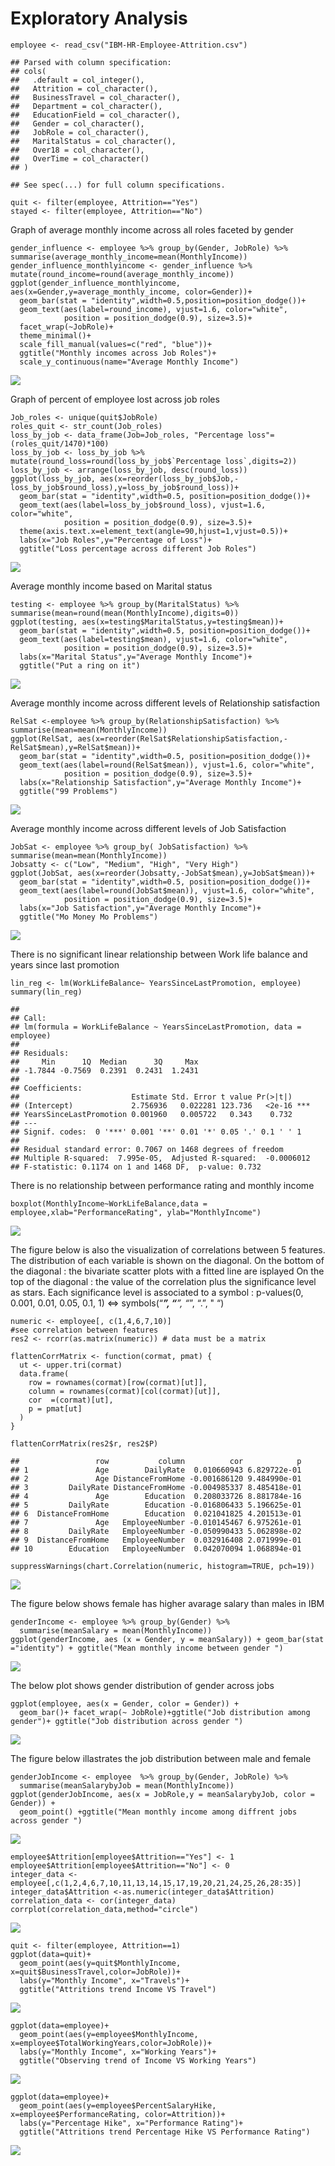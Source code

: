 Exploratory Analysis
====================

    employee <- read_csv("IBM-HR-Employee-Attrition.csv")

    ## Parsed with column specification:
    ## cols(
    ##   .default = col_integer(),
    ##   Attrition = col_character(),
    ##   BusinessTravel = col_character(),
    ##   Department = col_character(),
    ##   EducationField = col_character(),
    ##   Gender = col_character(),
    ##   JobRole = col_character(),
    ##   MaritalStatus = col_character(),
    ##   Over18 = col_character(),
    ##   OverTime = col_character()
    ## )

    ## See spec(...) for full column specifications.

    quit <- filter(employee, Attrition=="Yes")
    stayed <- filter(employee, Attrition=="No")

Graph of average monthly income across all roles faceted by gender

    gender_influence <- employee %>% group_by(Gender, JobRole) %>% summarise(average_monthly_income=mean(MonthlyIncome))
    gender_influence_monthlyincome <- gender_influence %>% mutate(round_income=round(average_monthly_income))
    ggplot(gender_influence_monthlyincome, aes(x=Gender,y=average_monthly_income, color=Gender))+
      geom_bar(stat = "identity",width=0.5,position=position_dodge())+
      geom_text(aes(label=round_income), vjust=1.6, color="white",
                position = position_dodge(0.9), size=3.5)+
      facet_wrap(~JobRole)+
      theme_minimal()+
      scale_fill_manual(values=c("red", "blue"))+
      ggtitle("Monthly incomes across Job Roles")+
      scale_y_continuous(name="Average Monthly Income")

![](exploratory_analysis_files/figure-markdown_strict/unnamed-chunk-2-1.png)

Graph of percent of employee lost across job roles

    Job_roles <- unique(quit$JobRole)
    roles_quit <- str_count(Job_roles)
    loss_by_job <- data_frame(Job=Job_roles, "Percentage loss"=(roles_quit/1470)*100)
    loss_by_job <- loss_by_job %>% mutate(round_loss=round(loss_by_job$`Percentage loss`,digits=2))
    loss_by_job <- arrange(loss_by_job, desc(round_loss))
    ggplot(loss_by_job, aes(x=reorder(loss_by_job$Job,-loss_by_job$round_loss),y=loss_by_job$round_loss))+
      geom_bar(stat = "identity",width=0.5, position=position_dodge())+
      geom_text(aes(label=loss_by_job$round_loss), vjust=1.6, color="white",
                position = position_dodge(0.9), size=3.5)+
      theme(axis.text.x=element_text(angle=90,hjust=1,vjust=0.5))+
      labs(x="Job Roles",y="Percentage of Loss")+
      ggtitle("Loss percentage across different Job Roles")

![](exploratory_analysis_files/figure-markdown_strict/unnamed-chunk-3-1.png)

Average monthly income based on Marital status

    testing <- employee %>% group_by(MaritalStatus) %>% summarise(mean=round(mean(MonthlyIncome),digits=0))
    ggplot(testing, aes(x=testing$MaritalStatus,y=testing$mean))+
      geom_bar(stat = "identity",width=0.5, position=position_dodge())+
      geom_text(aes(label=testing$mean), vjust=1.6, color="white",
                position = position_dodge(0.9), size=3.5)+
      labs(x="Marital Status",y="Average Monthly Income")+
      ggtitle("Put a ring on it")

![](exploratory_analysis_files/figure-markdown_strict/unnamed-chunk-4-1.png)

Average monthly income across different levels of Relationship
satisfaction

    RelSat <-employee %>% group_by(RelationshipSatisfaction) %>% summarise(mean=mean(MonthlyIncome))
    ggplot(RelSat, aes(x=reorder(RelSat$RelationshipSatisfaction,-RelSat$mean),y=RelSat$mean))+
      geom_bar(stat = "identity",width=0.5, position=position_dodge())+
      geom_text(aes(label=round(RelSat$mean)), vjust=1.6, color="white",
                position = position_dodge(0.9), size=3.5)+
      labs(x="Relationship Satisfaction",y="Average Monthly Income")+
      ggtitle("99 Problems")

![](exploratory_analysis_files/figure-markdown_strict/unnamed-chunk-5-1.png)

Average monthly income across different levels of Job Satisfaction

    JobSat <- employee %>% group_by( JobSatisfaction) %>% summarise(mean=mean(MonthlyIncome))
    Jobsatty <- c("Low", "Medium", "High", "Very High")
    ggplot(JobSat, aes(x=reorder(Jobsatty,-JobSat$mean),y=JobSat$mean))+
      geom_bar(stat = "identity",width=0.5, position=position_dodge())+
      geom_text(aes(label=round(JobSat$mean)), vjust=1.6, color="white",
                position = position_dodge(0.9), size=3.5)+
      labs(x="Job Satisfaction",y="Average Monthly Income")+
      ggtitle("Mo Money Mo Problems")

![](exploratory_analysis_files/figure-markdown_strict/unnamed-chunk-6-1.png)

There is no significant linear relationship between Work life balance
and years since last promotion

    lin_reg <- lm(WorkLifeBalance~ YearsSinceLastPromotion, employee)
    summary(lin_reg)

    ## 
    ## Call:
    ## lm(formula = WorkLifeBalance ~ YearsSinceLastPromotion, data = employee)
    ## 
    ## Residuals:
    ##     Min      1Q  Median      3Q     Max 
    ## -1.7844 -0.7569  0.2391  0.2431  1.2431 
    ## 
    ## Coefficients:
    ##                         Estimate Std. Error t value Pr(>|t|)    
    ## (Intercept)             2.756936   0.022281 123.736   <2e-16 ***
    ## YearsSinceLastPromotion 0.001960   0.005722   0.343    0.732    
    ## ---
    ## Signif. codes:  0 '***' 0.001 '**' 0.01 '*' 0.05 '.' 0.1 ' ' 1
    ## 
    ## Residual standard error: 0.7067 on 1468 degrees of freedom
    ## Multiple R-squared:  7.995e-05,  Adjusted R-squared:  -0.0006012 
    ## F-statistic: 0.1174 on 1 and 1468 DF,  p-value: 0.732

There is no relationship between performance rating and monthly income

    boxplot(MonthlyIncome~WorkLifeBalance,data = employee,xlab="PerformanceRating", ylab="MonthlyIncome")

![](exploratory_analysis_files/figure-markdown_strict/unnamed-chunk-8-1.png)

The figure below is also the visualization of correlations between 5
features. The distribution of each variable is shown on the diagonal. On
the bottom of the diagonal : the bivariate scatter plots with a fitted
line are isplayed On the top of the diagonal : the value of the
correlation plus the significance level as stars. Each significance
level is associated to a symbol : p-values(0, 0.001, 0.01, 0.05, 0.1, 1)
&lt;=&gt; symbols(“***”, “**”, “*”, “.”, " “)

    numeric <- employee[, c(1,4,6,7,10)]
    #see correlation between features 
    res2 <- rcorr(as.matrix(numeric)) # data must be a matrix 

    flattenCorrMatrix <- function(cormat, pmat) {
      ut <- upper.tri(cormat)
      data.frame(
        row = rownames(cormat)[row(cormat)[ut]],
        column = rownames(cormat)[col(cormat)[ut]],
        cor  =(cormat)[ut],
        p = pmat[ut]
      )
    }

    flattenCorrMatrix(res2$r, res2$P)

    ##                 row           column          cor            p
    ## 1               Age        DailyRate  0.010660943 6.829722e-01
    ## 2               Age DistanceFromHome -0.001686120 9.484990e-01
    ## 3         DailyRate DistanceFromHome -0.004985337 8.485418e-01
    ## 4               Age        Education  0.208033726 8.881784e-16
    ## 5         DailyRate        Education -0.016806433 5.196625e-01
    ## 6  DistanceFromHome        Education  0.021041825 4.201513e-01
    ## 7               Age   EmployeeNumber -0.010145467 6.975261e-01
    ## 8         DailyRate   EmployeeNumber -0.050990433 5.062898e-02
    ## 9  DistanceFromHome   EmployeeNumber  0.032916408 2.071999e-01
    ## 10        Education   EmployeeNumber  0.042070094 1.068894e-01

    suppressWarnings(chart.Correlation(numeric, histogram=TRUE, pch=19))

![](exploratory_analysis_files/figure-markdown_strict/unnamed-chunk-10-1.png)

The figure below shows female has higher avarage salary than males in
IBM

    genderIncome <- employee %>% group_by(Gender) %>%
      summarise(meanSalary = mean(MonthlyIncome))
    ggplot(genderIncome, aes (x = Gender, y = meanSalary)) + geom_bar(stat ="identity") + ggtitle("Mean monthly income between gender ")

![](exploratory_analysis_files/figure-markdown_strict/unnamed-chunk-11-1.png)

The below plot shows gender distribution of gender across jobs

    ggplot(employee, aes(x = Gender, color = Gender)) +
      geom_bar()+ facet_wrap(~ JobRole)+ggtitle("Job distribution among gender")+ ggtitle("Job distribution across gender ")

![](exploratory_analysis_files/figure-markdown_strict/unnamed-chunk-12-1.png)

The figure below illastrates the job distribution between male and
female

    genderJobIncome <- employee  %>% group_by(Gender, JobRole) %>%
      summarise(meanSalarybyJob = mean(MonthlyIncome))
    ggplot(genderJobIncome, aes(x = JobRole,y = meanSalarybyJob, color = Gender)) +
      geom_point() +ggtitle("Mean monthly income among diffrent jobs across gender ")

![](exploratory_analysis_files/figure-markdown_strict/unnamed-chunk-13-1.png)

    employee$Attrition[employee$Attrition=="Yes"] <- 1
    employee$Attrition[employee$Attrition=="No"] <- 0
    integer_data <-employee[,c(1,2,4,6,7,10,11,13,14,15,17,19,20,21,24,25,26,28:35)]
    integer_data$Attrition <-as.numeric(integer_data$Attrition)
    correlation_data <- cor(integer_data)
    corrplot(correlation_data,method="circle")

![](exploratory_analysis_files/figure-markdown_strict/unnamed-chunk-14-1.png)

    quit <- filter(employee, Attrition==1)
    ggplot(data=quit)+
      geom_point(aes(y=quit$MonthlyIncome, x=quit$BusinessTravel,color=JobRole))+
      labs(y="Monthly Income", x="Travels")+
      ggtitle("Attritions trend Income VS Travel")

![](exploratory_analysis_files/figure-markdown_strict/unnamed-chunk-15-1.png)

    ggplot(data=employee)+
      geom_point(aes(y=employee$MonthlyIncome, x=employee$TotalWorkingYears,color=JobRole))+
      labs(y="Monthly Income", x="Working Years")+
      ggtitle("Observing trend of Income VS Working Years")

![](exploratory_analysis_files/figure-markdown_strict/unnamed-chunk-16-1.png)

    ggplot(data=employee)+
      geom_point(aes(y=employee$PercentSalaryHike, x=employee$PerformanceRating, color=Attrition))+
      labs(y="Percentage Hike", x="Performance Rating")+
      ggtitle("Attritions trend Percentage Hike VS Performance Rating")

![](exploratory_analysis_files/figure-markdown_strict/unnamed-chunk-17-1.png)
